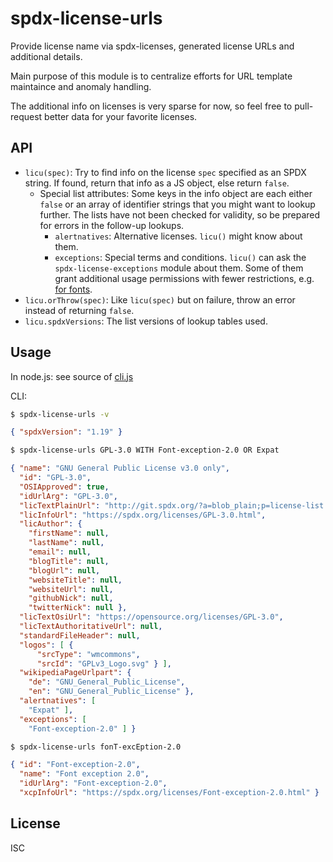 ﻿
<!--#echo json="package.json" key="name" underline="=" -->
spdx-license-urls
=================
<!--/#echo -->

<!--#echo json="package.json" key="description" -->
Provide license name via spdx-licenses, generated license URLs and additional
details.
<!--/#echo -->

Main purpose of this module is to centralize efforts for URL template
maintaince and anomaly handling.

The additional info on licenses is very sparse for now,
so feel free to pull-request better data for your favorite licenses.


API
---

  * `licu(spec)`: Try to find info on the license `spec`
    specified as an SPDX string.
    If found, return that info as a JS object, else return `false`.
    * Special list attributes: Some keys in the info object are each either
      `false` or an array of identifier strings that you might want to lookup
      further.
      The lists have not been checked for validity, so be prepared for errors
      in the follow-up lookups.
      * `alertnatives`: Alternative licenses.
        `licu()` might know about them.
      * `exceptions`: Special terms and conditions.
        `licu()` can ask the `spdx-license-exceptions` module about them.
        Some of them grant additional usage permissions with fewer
        restrictions, e.g.
        [for fonts](https://spdx.org/licenses/Font-exception-2.0.html).
  * `licu.orThrow(spec)`: Like `licu(spec)` but on failure, throw an error
    instead of returning `false`.
  * `licu.spdxVersions`: The list versions of lookup tables used.


Usage
-----

In node.js: see source of [cli.js](cli.js)

CLI:

```bash
$ spdx-license-urls -v
```
```json
{ "spdxVersion": "1.19" }
```

```bash
$ spdx-license-urls GPL-3.0 WITH Font-exception-2.0 OR Expat
```

<!--#include file="doc/gpl3-font-expat.json" code="json" -->
<!--#verbatim lncnt="32" -->
```json
{ "name": "GNU General Public License v3.0 only",
  "id": "GPL-3.0",
  "OSIApproved": true,
  "idUrlArg": "GPL-3.0",
  "licTextPlainUrl": "http://git.spdx.org/?a=blob_plain;p=license-list.git;hb=HEAD;f=GPL-3.0.txt",
  "licInfoUrl": "https://spdx.org/licenses/GPL-3.0.html",
  "licAuthor": {
    "firstName": null,
    "lastName": null,
    "email": null,
    "blogTitle": null,
    "blogUrl": null,
    "websiteTitle": null,
    "websiteUrl": null,
    "githubNick": null,
    "twitterNick": null },
  "licTextOsiUrl": "https://opensource.org/licenses/GPL-3.0",
  "licTextAuthoritativeUrl": null,
  "standardFileHeader": null,
  "logos": [ {
      "srcType": "wmcommons",
      "srcId": "GPLv3_Logo.svg" } ],
  "wikipediaPageUrlpart": {
    "de": "GNU_General_Public_License",
    "en": "GNU_General_Public_License" },
  "alertnatives": [
    "Expat" ],
  "exceptions": [
    "Font-exception-2.0" ] }

```
<!--/#include -->

```bash
$ spdx-license-urls fonT-excEption-2.0
```
```json
{ "id": "Font-exception-2.0",
  "name": "Font exception 2.0",
  "idUrlArg": "Font-exception-2.0",
  "xcpInfoUrl": "https://spdx.org/licenses/Font-exception-2.0.html" }
```



<!--#toc stop="scan" -->


License
-------
<!--#echo json="package.json" key=".license" -->
ISC
<!--/#echo -->

